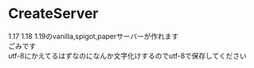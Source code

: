 # CreateServer
1.17 1.18 1.19のvanilla,spigot,paperサーバーが作れます  
ごみです  
utf-8にかえてるはずなのになんか文字化けするのでutf-8で保存してください
